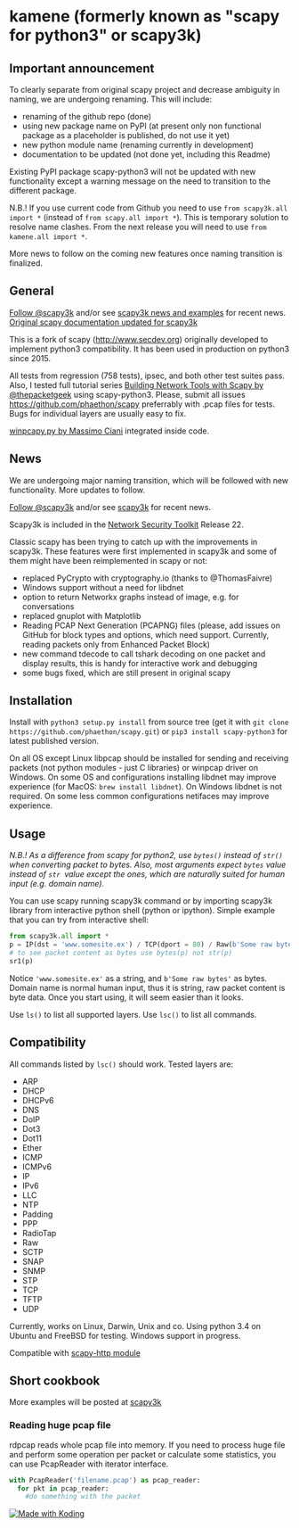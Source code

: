 # kamene (formerly known as "scapy for python3" or scapy3k) 

## Important announcement

To clearly separate from original scapy project and decrease ambiguity in naming, we are undergoing renaming. This will include:
* renaming of the github repo (done)
* using new package name on PyPI (at present only non functional package as a placeholder is published, do not use it yet)
* new python module name (renaming currently in development)
* documentation to be updated (not done yet, including this Readme)

Existing PyPI package scapy-python3 will not be updated with new functionality except a warning message on the need to transition to the different package.

N.B.! If you use current code from Github you need to use `from scapy3k.all import *` (instead of `from scapy.all import *`).
This is temporary solution to resolve name clashes. From the next release you will need to use `from kamene.all import *`.

More news to follow on the coming new features once naming transition is finalized. 

## General

[Follow @scapy3k](https://twitter.com/scapy3k) and/or see [scapy3k news and examples](https://phaethon.github.io/scapy) for recent news. [Original scapy documentation updated for scapy3k](http://phaethon.github.io/scapy/api/index.html)

This is a fork of scapy (http://www.secdev.org) originally developed to implement python3 compatibility. It has been used in production on python3 since 2015.

All tests from regression (758 tests), ipsec, and both other test suites pass. Also, I tested full tutorial series [Building Network Tools with Scapy by @thepacketgeek](http://thepacketgeek.com/series/building-network-tools-with-scapy/) using scapy-python3.
Please, submit all issues https://github.com/phaethon/scapy preferrably with .pcap files for tests. Bugs for individual layers are usually easy to fix.

[winpcapy.py by Massimo Ciani](https://code.google.com/p/winpcapy/) integrated inside code.

## News

We are undergoing major naming transition, which will be followed with new functionality. More updates to follow.

[Follow @scapy3k](https://twitter.com/scapy3k) and/or see [scapy3k](https://phaethon.github.io/scapy) for recent news.

Scapy3k is included in the [Network Security Toolkit](http://www.networksecuritytoolkit.org/nst/index.html) Release 22. 

Classic scapy has been trying to catch up with the improvements in scapy3k. These features were first implemented in scapy3k and some of them might have been reimplemented in scapy or not:
* replaced PyCrypto with cryptography.io (thanks to @ThomasFaivre)
* Windows support without a need for libdnet
* option to return Networkx graphs instead of image, e.g. for conversations
* replaced gnuplot with Matplotlib
* Reading PCAP Next Generation (PCAPNG) files (please, add issues on GitHub for block types and options, which need support. Currently, reading packets only from Enhanced Packet Block)
* new command tdecode to call tshark decoding on one packet and display results, this is handy for interactive work and debugging
* some bugs fixed, which are still present in original scapy

## Installation

Install with `python3 setup.py install` from source tree (get it with `git clone https://github.com/phaethon/scapy.git`) or `pip3 install scapy-python3` for latest published version.

On all OS except Linux libpcap should be installed for sending and receiving packets (not python modules - just C libraries) or winpcap driver on Windows. On some OS and configurations installing libdnet may improve experience (for MacOS: `brew install libdnet`). On Windows libdnet is not required. On some less common configurations netifaces may improve experience.

## Usage

*N.B.! As a difference from scapy for python2, use `bytes()` instead of `str()` when converting packet to bytes. Also, most arguments expect `bytes` value instead of `str `value except the ones, which are naturally suited for human input (e.g. domain name).*

You can use scapy running scapy3k command or by importing scapy3k library from interactive python shell (python or ipython).
Simple example that you can try from interactive shell:
```python
from scapy3k.all import *
p = IP(dst = 'www.somesite.ex') / TCP(dport = 80) / Raw(b'Some raw bytes')
# to see packet content as bytes use bytes(p) not str(p)
sr1(p)
```
Notice `'www.somesite.ex'` as a string, and `b'Some raw bytes'` as bytes. Domain name is normal human input, thus it is string, raw packet content is byte data. Once you start using, it will seem easier than it looks.

Use `ls()` to list all supported layers. Use `lsc()` to list all commands.

## Compatibility

All commands listed by `lsc()` should work. Tested layers are:
* ARP
* DHCP
* DHCPv6
* DNS
* DoIP
* Dot3
* Dot11
* Ether
* ICMP
* ICMPv6
* IP
* IPv6
* LLC
* NTP
* Padding
* PPP
* RadioTap
* Raw
* SCTP
* SNAP
* SNMP
* STP
* TCP
* TFTP
* UDP

Currently, works on Linux, Darwin, Unix and co. Using python 3.4 on Ubuntu and FreeBSD for testing. Windows support in progress.

Compatible with [scapy-http module](https://github.com/invernizzi/scapy-http)

## Short cookbook

More examples will be posted at [scapy3k](https://phaethon.github.io/scapy)

### Reading huge pcap file
rdpcap reads whole pcap file into memory. If you need to process huge file and perform some operation per packet or calculate some statistics, you can use PcapReader with iterator interface.

```python
with PcapReader('filename.pcap') as pcap_reader:
  for pkt in pcap_reader:
    #do something with the packet
```

<a href="https://koding.com/"> <img src="https://koding-cdn.s3.amazonaws.com/badges/made-with-koding/v1/koding_badge_ReadmeLight.png" srcset="https://koding-cdn.s3.amazonaws.com/badges/made-with-koding/v1/koding_badge_ReadmeLight.png 1x, https://koding-cdn.s3.amazonaws.com/badges/made-with-koding/v1/koding_badge_ReadmeLight@2x.png 2x" alt="Made with Koding" /> </a>
